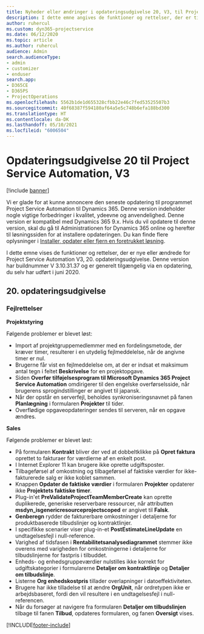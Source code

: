 ```yaml
---
title: Nyheder eller ændringer i opdateringsudgivelse 20, V3, til Project Service Automation
description: I dette emne angives de funktioner og rettelser, der er tilgængelige i opdateringsudgivelse 20 til Project Service Automation, V3
author: ruhercul
ms.custom: dyn365-projectservice
ms.date: 06/12/2020
ms.topic: article
ms.author: ruhercul
audience: Admin
search.audienceType:
- admin
- customizer
- enduser
search.app:
- D365CE
- D365PS
- ProjectOperations
ms.openlocfilehash: 5562b1de1d655328cfbb22e46c7fed53525507b3
ms.sourcegitcommit: 40f68387f594180af64a5e5c748b6efa188bd300
ms.translationtype: HT
ms.contentlocale: da-DK
ms.lasthandoff: 05/10/2021
ms.locfileid: "6006504"
---
```

# <a name="project-service-automation-update-release-20-v3"></a>Opdateringsudgivelse 20 til Project Service Automation, V3

[!include [banner](../includes/psa-now-project-operations.md)]

Vi er glade for at kunne annoncere den seneste opdatering til programmet Project Service Automation til Dynamics 365. Denne version indeholder nogle vigtige forbedringer i kvalitet, ydeevne og anvendelighed. Denne version er kompatibel med Dynamics 365 9.x. Hvis du vil opdatere til denne version, skal du gå til Administrationen for Dynamics 365 online og herefter til løsningssiden for at installere opdateringen. Du kan finde flere oplysninger i [Installer, opdater eller fjern en foretrukket løsning](/power-platform/admin/install-remove-preferred-solution).

I dette emne vises de funktioner og rettelser, der er nye eller ændrede for Project Service Automation V3, 20. opdateringsudgivelse. Denne version har buildnummer V 3.10.31.37 og er generelt tilgængelig via en opdatering, du selv har udført i juni 2020.

## <a name="update-release-20"></a>20. opdateringsudgivelse

### <a name="bug-fixes"></a>Fejlrettelser

**Projektstyring**

Følgende problemer er blevet løst:

- Import af projektgruppemedlemmer med en fordelingsmetode, der kræver timer, resulterer i en utydelig fejlmeddelelse, når de angivne timer er nul.
- Brugerne får vist en fejlmeddelelse om, at der er indsat et maksimum antal tegn i feltet **Beskrivelse** for en projektopgave.
- Siden **Overfør tilføjelsesprogram til Microsoft Dynamics 365 Project Service Automation** omdirigerer til den engelske overførselsside, når brugerens sprogindstillinger er angivet til japansk.
- Når der opstår en serverfejl, beholdes synkroniseringsnavnet på fanen **Planlægning** i formularen **Projekter** til tider.
- Overflødige opgaveopdateringer sendes til serveren, når en opgave ændres.

**Sales**

Følgende problemer er blevet løst:

- På formularen **Kontrakt** bliver der ved at dobbeltklikke på **Opret faktura** oprettet to fakturaer for værdierne af en enkelt post.
- I Internet Explorer 11 kan brugere ikke oprette udgiftsposter.
- Tilbageførsel af omkostning og tilbageførsel af faktiske værdier for ikke-fakturerede salg er ikke koblet sammen.
- Knappen **Opdater de faktiske værdier** i formularen **Projekter** opdaterer ikke **Projektets faktiske timer**.
- Plug-in'et **PreValidateProjectTeamMemberCreate** kan oprette duplikerede, generiske reserverbare ressourcer, når attributten **msdyn_isgenericresourceprojectscoped** er angivet til **Falsk**.
- **Genberegn** rydder de fakturerbare omkostninger i detaljerne for produktbaserede tilbudslinjer og kontraktlinjer.
- I specifikke scenarier viser plug-in-et **PostEstimateLineUpdate** en undtagelsesfejl i null-reference.
- Varighed af tidsfasen i **Rentabilitetsanalysediagrammet** stemmer ikke overens med varigheden for omkostningerne i detaljerne for tilbudslinjerne for fastpris i tilbuddet.
- Enheds- og enhedsgruppeværdier nulstilles ikke korrekt for udgiftskategorier i formularerne **Detaljer om kontraktlinje** og **Detaljer om tilbudslinje**.
- Listerne **Org enhedskostpris** tillader overlapninger i datoeffektiviteten.
- Brugere har ikke tilladelse til at ændre **OrgUnit**, når ordretypen ikke er arbejdsbaseret, fordi den vil resultere i en undtagelsesfejl i null-referencen.
- Når du forsøger at navigere fra formularen **Detaljer om tilbudslinjen** tilbage til fanen **Tilbud**, opdateres formularen, og fanen **Oversigt** vises.


[!INCLUDE[footer-include](../includes/footer-banner.md)]